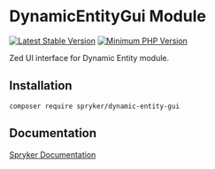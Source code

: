 # DynamicEntityGui Module
[![Latest Stable Version](https://poser.pugx.org/spryker/dynamic-entity-gui/v/stable.svg)](https://packagist.org/packages/spryker/dynamic-entity-gui)
[![Minimum PHP Version](https://img.shields.io/badge/php-%3E%3D%208.0-8892BF.svg)](https://php.net/)

Zed UI interface for Dynamic Entity module.

## Installation

```
composer require spryker/dynamic-entity-gui
```

## Documentation

[Spryker Documentation](https://docs.spryker.com)
